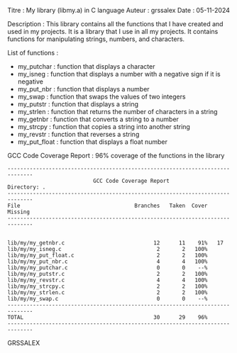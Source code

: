 

Titre : My library (libmy.a) in C language
Auteur : grssalex
Date : 05-11-2024

Description : This library contains all the functions that I have created and used in my projects.
It is a library that I use in all my projects. It contains functions for manipulating strings, numbers, and characters.

List of functions :
- my_putchar : function that displays a character
- my_isneg : function that displays a number with a negative sign if it is negative
- my_put_nbr : function that displays a number
- my_swap : function that swaps the values of two integers
- my_putstr : function that displays a string
- my_strlen : function that returns the number of characters in a string
- my_getnbr : function that converts a string to a number
- my_strcpy : function that copies a string into another string
- my_revstr : function that reverses a string
- my_put_float : function that displays a float number

GCC Code Coverage Report : 96% coverage of the functions in the library
```
------------------------------------------------------------------------------
                           GCC Code Coverage Report
Directory: .
------------------------------------------------------------------------------
File                                    Branches   Taken  Cover   Missing
------------------------------------------------------------------------------


lib/my/my_getnbr.c                            12      11    91%   17
lib/my/my_isneg.c                              2       2   100%
lib/my/my_put_float.c                          2       2   100%
lib/my/my_put_nbr.c                            4       4   100%
lib/my/my_putchar.c                            0       0    --%
lib/my/my_putstr.c                             2       2   100%
lib/my/my_revstr.c                             4       4   100%
lib/my/my_strcpy.c                             2       2   100%
lib/my/my_strlen.c                             2       2   100%
lib/my/my_swap.c                               0       0    --%
------------------------------------------------------------------------------
TOTAL                                         30      29    96%
------------------------------------------------------------------------------
```


GRSSALEX 